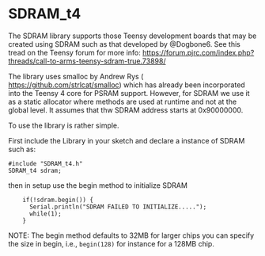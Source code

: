 # SDRAM_t4

The SDRAM library supports those Teensy development boards that may be created using SDRAM such as that developed by @Dogbone6.  See this tread on the Teensy forum for more info: https://forum.pjrc.com/index.php?threads/call-to-arms-teensy-sdram-true.73898/

The library uses smalloc by Andrew Rys ( https://github.com/strlcat/smalloc)  which has already been incorporated into the Teensy 4 core for PSRAM support.  However, for SDRAM we use it as a static allocator where methods are used at runtime and not at the global level.  It assumes that thw SDRAM address starts at 0x90000000.

To use the library is rather simple.

First include the Library in your sketch and declare a instance of SDRAM such as:
```
#include "SDRAM_t4.h"
SDRAM_t4 sdram;
```
then in setup use the begin method to initialize SDRAM
```
    if(!sdram.begin()) {
      Serial.println("SDRAM FAILED TO INITIALIZE.....");
      while(1);
    }
```
NOTE:  The begin method defaults to 32MB for larger chips you can specify the size in begin, i.e., ```begin(128)``` for instance for a 128MB chip.



